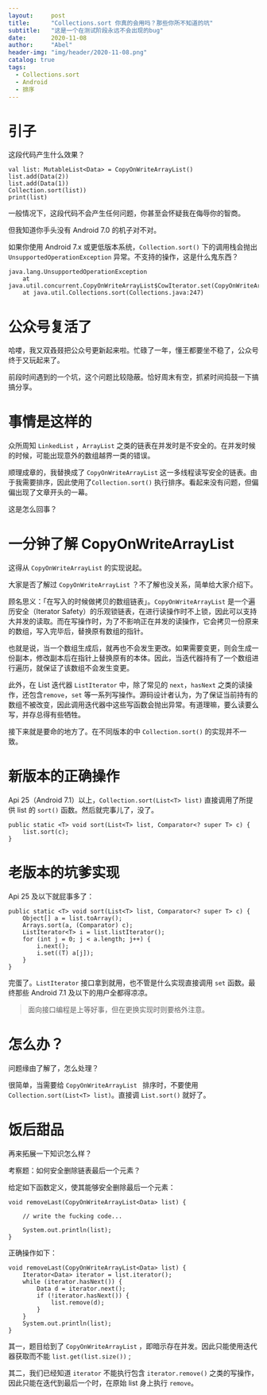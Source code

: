 ```yaml
---
layout:     post
title:      "Collections.sort 你真的会用吗？那些你所不知道的坑"
subtitle:   "这是一个在测试阶段永远不会出现的bug"
date:       2020-11-08
author:     "Abel"
header-img: "img/header/2020-11-08.png"
catalog: true
tags:
  - Collections.sort
  - Android
  - 排序
---
```


# 引子

这段代码产生什么效果？

```
val list: MutableList<Data> = CopyOnWriteArrayList()
list.add(Data(2))
list.add(Data(1))
Collection.sort(list))
print(list)
```

一般情况下，这段代码不会产生任何问题，你甚至会怀疑我在侮辱你的智商。

但我知道你手头没有 Android 7.0 的机子对不对。

如果你使用 Android 7.x 或更低版本系统，``Collection.sort()`` 下的调用栈会抛出 ``UnsupportedOperationException`` 异常。不支持的操作，这是什么鬼东西？

```
java.lang.UnsupportedOperationException
	at java.util.concurrent.CopyOnWriteArrayList$CowIterator.set(CopyOnWriteArrayList.java:818)
	at java.util.Collections.sort(Collections.java:247)
```

# 公众号复活了

哈喽，我又双叒叕把公众号更新起来啦。忙碌了一年，懂王都要坐不稳了，公众号终于又玩起来了。

前段时间遇到的一个坑，这个问题比较隐蔽。恰好周末有空，抓紧时间捣鼓一下搞搞分享。

# 事情是这样的

众所周知 ``LinkedList`` ，``ArrayList`` 之类的链表在并发时是不安全的。在并发时候的时候，可能出现意外的数组越界一类的错误。

顺理成章的，我替换成了 ``CopyOnWriteArrayList`` 这一多线程读写安全的链表。由于我需要排序，因此使用了``Collection.sort()`` 执行排序。看起来没有问题，但偏偏出现了文章开头的一幕。

这是怎么回事？

# 一分钟了解 CopyOnWriteArrayList

这得从 ``CopyOnWriteArrayList`` 的实现说起。

大家是否了解过 ``CopyOnWriteArrayList`` ？不了解也没关系，简单给大家介绍下。

顾名思义：「在写入的时候做拷贝的数组链表」。``CopyOnWriteArrayList`` 是一个遍历安全（Iterator Safety）的乐观锁链表，在进行读操作时不上锁，因此可以支持大并发的读取。而在写操作时，为了不影响正在并发的读操作，它会拷贝一份原来的数组，写入完毕后，替换原有数组的指针。

也就是说，当一个数组生成后，就再也不会发生更改。如果需要变更，则会生成一份副本，修改副本后在指针上替换原有的本体。因此，当迭代器持有了一个数组进行遍历，就保证了该数组不会发生变更。

此外，在 List 迭代器 ``ListIterator`` 中，除了常见的 ``next``，``hasNext`` 之类的读操作，还包含``remove``，``set`` 等一系列写操作。源码设计者认为，为了保证当前持有的数组不被改变，因此调用迭代器中这些写函数会抛出异常。有道理嘛，要么读要么写，并存总得有些牺牲。

接下来就是要命的地方了。在不同版本的中 ``Collection.sort()`` 的实现并不一致。

# 新版本的正确操作

Api 25（Android 7.1）以上，``Collection.sort(List<T> list)`` 直接调用了所提供 list 的 ``sort()`` 函数。然后就完事儿了，没了。

```
public static <T> void sort(List<T> list, Comparator<? super T> c) {
    list.sort(c);
}
```

# 老版本的坑爹实现

Api 25 及以下就屁事多了：

```
public static <T> void sort(List<T> list, Comparator<? super T> c) {
    Object[] a = list.toArray();
    Arrays.sort(a, (Comparator) c);
    ListIterator<T> i = list.listIterator();
    for (int j = 0; j < a.length; j++) {
        i.next();
        i.set((T) a[j]);
    }
}
```

完蛋了。``ListIterator`` 接口拿到就用，也不管是什么实现直接调用 ``set`` 函数。最终那些 Android 7.1 及以下的用户全都得凉凉。

> 面向接口编程是上等好事，但在更换实现时则要格外注意。

# 怎么办？

问题缘由了解了，怎么处理？

很简单，当需要给 ``CopyOnWriteArrayList `` 排序时，不要使用 ``Collection.sort(List<T> list)``。直接调 ``List.sort()`` 就好了。

# 饭后甜品

再来拓展一下知识怎么样？

考察题：如何安全删除链表最后一个元素？

给定如下函数定义，使其能够安全删除最后一个元素：

```
void removeLast(CopyOnWriteArrayList<Data> list) {
    
    // write the fucking code...
    
    System.out.println(list);
}
```


正确操作如下：

```
void removeLast(CopyOnWriteArrayList<Data> list) {
    Iterator<Data> iterator = list.iterator();
    while (iterator.hasNext()) {
        Data d = iterator.next();
        if (!iterator.hasNext()) {
            list.remove(d);
        }
    }
    System.out.println(list);
}
```

其一，题目给到了 ``CopyOnWriteArrayList`` ，即暗示存在并发。因此只能使用迭代器获取而不能 ``list.get(list.size())`` ;

其二，我们已经知道 ``iterator`` 不能执行包含 ``iterator.remove()`` 之类的写操作，因此只能在迭代到最后一个时，在原始 list 身上执行 ``remove``。
